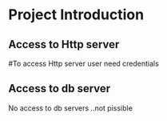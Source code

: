# Project Introduction

## Access to Http server

#To access Http server user need credentials

## Access to db server

No access to db servers ..not pissible 
